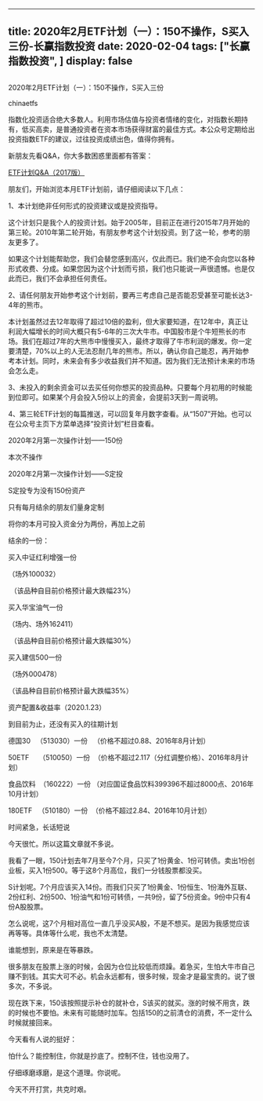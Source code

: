 
---
title:  2020年2月ETF计划（一）：150不操作，S买入三份-长赢指数投资
date: 2020-02-04
tags: ["长赢指数投资", ]
display: false
---


## 



2020年2月ETF计划（一）：150不操作，S买入三份




chinaetfs




指数化投资适合绝大多数人。利用市场估值与投资者情绪的变化，对指数长期持有，低买高卖，是普通投资者在资本市场获得财富的最佳方式。本公众号定期给出投资指数ETF的建议，过往投资成绩出色，值得你拥有。








新朋友先看Q&amp;A，你大多数困惑里面都有答案：



[ETF计划Q&amp;A（2017版）](http://mp.weixin.qq.com/s?__biz=MzIwMTIzNDMwNA==&amp;mid=2653408592&amp;idx=1&amp;sn=fde1a92e4caefec9c3a8298e74e8ff45&amp;chksm=8d226fbfba55e6a921f9daf22566693a85cbd8a192ba104e060ad3daf7f5940d3885c8e1bbef&amp;scene=21#wechat_redirect)



朋友们，开始浏览本月ETF计划前，请仔细阅读以下几点：



1、本计划绝非任何形式的投资建议或是投资指导。



这个计划只是我个人的投资计划。始于2005年，目前正在进行2015年7月开始的第三轮。2010年第二轮开始，有朋友参考这个计划投资。到了这一轮，参考的朋友更多了。&nbsp;



如果这个计划能帮助您，我们会替您感到高兴，仅此而已。我们绝不会向您以各种形式收费、分成。如果您因为这个计划而亏损，我们也只能说一声很遗憾。也是仅此而已，我们不会承担任何责任。



2、请任何朋友开始参考这个计划前，要再三考虑自己是否能忍受甚至可能长达3-4年的熊市。



本计划虽然过去12年取得了超过10倍的盈利，但大家要知道，在12年中，真正让利润大幅增长的时间大概只有5-6年的三次大牛市。中国股市是个牛短熊长的市场。我们在超过7年的大熊市中慢慢买入，最终才取得了牛市利润的爆发。你一定要清楚，70%以上的人无法忍耐几年的熊市。所以，确认你自己能忍，再开始参考本计划。同时，未来会有多少收益我们并不知道。因为我们无法预计未来的市场会怎么走。



3、未投入的剩余资金可以去买任何你想买的投资品种。只要每个月初用的时候能到位即可。如果某个月会投入5份以上的资金，会提前3天到一周说明。



4、第三轮ETF计划的每篇推送，可以回复年月数字查看。从“1507”开始。也可以在公众号主页下方菜单选择“投资计划”栏目查看。







2020年2月第一次操作计划——150份







本次不操作







2020年2月第一次操作计划——S定投

S定投专为没有150份资产

只有每月结余的朋友们量身定制

将你的本月可投入资金分为两份，再加上之前

结余的一份：



买入中证红利增强一份

（场外100032）

&nbsp;（该品种自目前价格预计最大跌幅23%）



买入华宝油气一份

（场内、场外162411）

&nbsp;（该品种自目前价格预计最大跌幅30%）



买入建信500一份

（场外000478）

（该品种自目前价格预计最大跌幅35%）







资产配置&amp;收益率（2020.1.23）







到目前为止，还没有买入的往期计划

德国30&nbsp;&nbsp; （513030）一份&nbsp;&nbsp; （价格不超过0.88、2016年8月计划）



50ETF&nbsp;&nbsp;&nbsp;&nbsp; （510050）一份&nbsp; （价格不超过2.117（分红调整价格）、2016年8月计划）

食品饮料&nbsp; （160222）一份 （对应国证食品饮料399396不超过8000点、2016年10月计划）

180ETF&nbsp;&nbsp; （510180）一份&nbsp; （价格不超过2.84、2016年10月计划）







时间紧急，长话短说

今天很忙。所以这篇文章就不多说。



我看了一眼，150计划去年7月至今7个月，只买了1份黄金、1份可转债。卖出1份创业板，买入1份500。等于这8个月高位，我们一分钱股票都没买。



S计划呢。7个月应该买入14份。而我们只买了1份黄金、1份恒生、1份海外互联、2份红利、2份500、1份油气和1份可转债，一共9份，留了5份资金。9份中只有4份A股股票。



怎么说呢，这7个月相对高位一直几乎没买A股，不是不想买。是因为我感觉应该再等等。具体等什么呢，我也不太清楚。



谁能想到，原来是在等暴跌。



很多朋友在股票上涨的时候，会因为仓位比较低而烦躁。着急买，生怕大牛市自己赚不到钱。其实大可不必。机会永远都有，很多时候，现金才是最宝贵的。说了很多次，不多说。



现在跌下来，150该按照提示补仓的就补仓，S该买的就买。涨的时候不用贪，跌的时候也不要怕。未来有可能随时加车。包括150的之前清仓的消费，不一定什么时候就接回来。



今天看有人说的挺好：



怕什么？能控制住，你就是抄底了。控制不住，钱也没用了。



仔细琢磨琢磨，是这个道理。你说呢。



今天不开打赏，共克时艰。&nbsp;


















